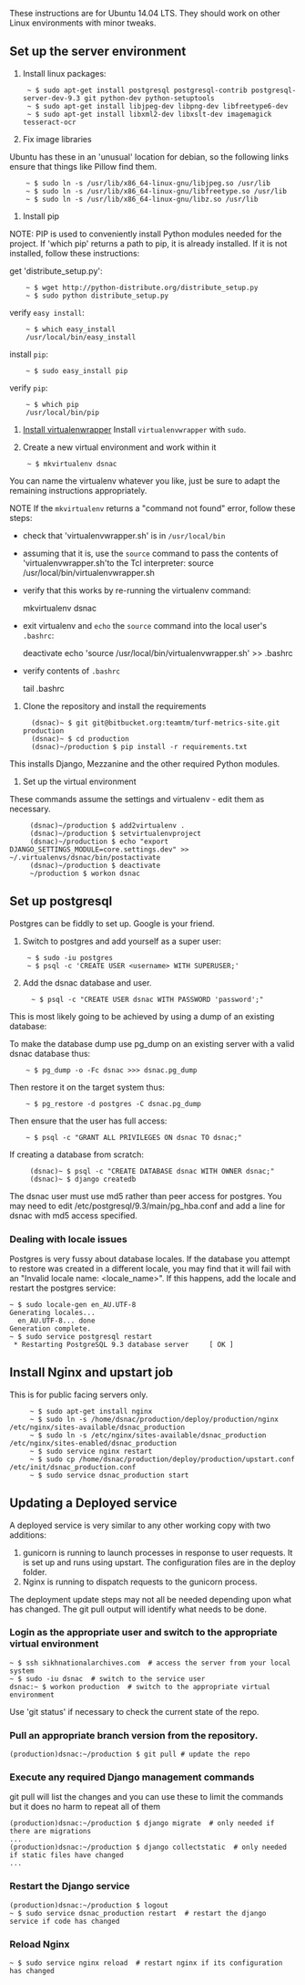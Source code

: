 These instructions are for Ubuntu 14.04 LTS. They should work on other Linux environments with minor tweaks.

## Set up the server environment

1. Install linux packages:

        ~ $ sudo apt-get install postgresql postgresql-contrib postgresql-server-dev-9.3 git python-dev python-setuptools
        ~ $ sudo apt-get install libjpeg-dev libpng-dev libfreetype6-dev
        ~ $ sudo apt-get install libxml2-dev libxslt-dev imagemagick tesseract-ocr

1. Fix image libraries

Ubuntu has these in an 'unusual' location for debian, so the following links ensure that things like Pillow find them.

        ~ $ sudo ln -s /usr/lib/x86_64-linux-gnu/libjpeg.so /usr/lib
        ~ $ sudo ln -s /usr/lib/x86_64-linux-gnu/libfreetype.so /usr/lib
        ~ $ sudo ln -s /usr/lib/x86_64-linux-gnu/libz.so /usr/lib

1. Install pip

NOTE: PIP is used to conveniently install Python modules needed for the project. If 'which pip' returns a path to pip, it is already installed. If it is not installed, follow these instructions:

get 'distribute_setup.py':

        ~ $ wget http://python-distribute.org/distribute_setup.py
        ~ $ sudo python distribute_setup.py

verify `easy install`:

        ~ $ which easy_install
        /usr/local/bin/easy_install

install `pip`:

        ~ $ sudo easy_install pip

verify `pip`:

        ~ $ which pip
        /usr/local/bin/pip


1. [Install virtualenwrapper](http://virtualenvwrapper.readthedocs.org/en/latest/install.html)
Install `virtualenvwrapper` with `sudo`.

7. Create a new virtual environment and work within it

        ~ $ mkvirtualenv dsnac

You can name the virtualenv whatever you like, just be sure to adapt the remaining instructions appropriately.

NOTE If the `mkvirtualenv` returns a "command not found" error, follow these steps:

- check that 'virtualenvwrapper.sh' is in `/usr/local/bin`

- assuming that it is, use the `source` command to pass the contents of 'virtualenvwrapper.sh'to the Tcl interpreter:
    source /usr/local/bin/virtualenvwrapper.sh

- verify that this works by re-running the virtualenv command:

    mkvirtualenv dsnac

- exit virtualenv and `echo` the `source` command into the local user's `.bashrc`:

    deactivate
    echo 'source /usr/local/bin/virtualenvwrapper.sh' >> .bashrc

- verify contents of `.bashrc`

    tail .bashrc

1. Clone the repository and install the requirements

         (dsnac)~ $ git git@bitbucket.org:teamtm/turf-metrics-site.git production
         (dsnac)~ $ cd production
         (dsnac)~/production $ pip install -r requirements.txt

This installs Django, Mezzanine and the other required Python modules.

1. Set up the virtual environment

These commands assume the settings and virtualenv - edit them as necessary.

         (dsnac)~/production $ add2virtualenv .
         (dsnac)~/production $ setvirtualenvproject
         (dsnac)~/production $ echo "export DJANGO_SETTINGS_MODULE=core.settings.dev" >> ~/.virtualenvs/dsnac/bin/postactivate
         (dsnac)~/production $ deactivate
         ~/production $ workon dsnac

## Set up postgresql

Postgres can be fiddly to set up. Google is your friend.

1. Switch to postgres and add yourself as a super user:

        ~ $ sudo -iu postgres
        ~ $ psql -c 'CREATE USER <username> WITH SUPERUSER;'

1. Add the dsnac database and user.

         ~ $ psql -c "CREATE USER dsnac WITH PASSWORD 'password';"

This is most likely going to be achieved by using a dump of an existing database:

To make the database dump use pg_dump on an existing server with a valid dsnac database thus:

        ~ $ pg_dump -o -Fc dsnac >>> dsnac.pg_dump

Then restore it on the target system thus:

        ~ $ pg_restore -d postgres -C dsnac.pg_dump

Then ensure that the user has full access:

        ~ $ psql -c "GRANT ALL PRIVILEGES ON dsnac TO dsnac;"

If creating a database from scratch:

         (dsnac)~ $ psql -c "CREATE DATABASE dsnac WITH OWNER dsnac;"
         (dsnac)~ $ django createdb

The dsnac user must use md5 rather than peer access for postgres.
You may need to edit /etc/postgresql/9.3/main/pg_hba.conf and add a line for dsnac with md5 access specified.

### Dealing with locale issues

Postgres is very fussy about database locales. If the database you attempt to restore was created in a different locale,
you may find that it will fail with an "Invalid locale name: <locale_name>". If this happens, add the locale and restart
the postgres service:

    ~ $ sudo locale-gen en_AU.UTF-8
    Generating locales...
      en_AU.UTF-8... done
    Generation complete.
    ~ $ sudo service postgresql restart
     * Restarting PostgreSQL 9.3 database server     [ OK ]

## Install Nginx and upstart job

This is for public facing servers only.

         ~ $ sudo apt-get install nginx
         ~ $ sudo ln -s /home/dsnac/production/deploy/production/nginx /etc/nginx/sites-available/dsnac_production
         ~ $ sudo ln -s /etc/nginx/sites-available/dsnac_production /etc/nginx/sites-enabled/dsnac_production
         ~ $ sudo service nginx restart
         ~ $ sudo cp /home/dsnac/production/deploy/production/upstart.conf /etc/init/dsnac_production.conf
         ~ $ sudo service dsnac_production start
         
## Updating a Deployed service

A deployed service is very similar to any other working copy with two additions:

1. gunicorn is running to launch processes in response to user requests. It is set up and runs using upstart. The configuration files are in the deploy folder.
1. Nginx is running to dispatch requests to the gunicorn process.

The deployment update steps may not all be needed depending upon what has changed. The git pull output will identify what needs to be done.

### Login as the appropriate user and switch to the appropriate virtual environment

    ~ $ ssh sikhnationalarchives.com  # access the server from your local system
    ~ $ sudo -iu dsnac  # switch to the service user
    dsnac:~ $ workon production  # switch to the appropriate virtual environment

Use 'git status' if necessary to check the current state of the repo.

### Pull an appropriate branch version from the repository.

    (production)dsnac:~/production $ git pull # update the repo

### Execute any required Django management commands

git pull will list the changes and you can use these to limit the commands but it does no harm to repeat all of them

    (production)dsnac:~/production $ django migrate  # only needed if there are migrations
    ...
    (production)dsnac:~/production $ django collectstatic  # only needed if static files have changed
    ...

### Restart the Django service

    (production)dsnac:~/production $ logout
    ~ $ sudo service dsnac_production restart  # restart the django service if code has changed

### Reload Nginx

    ~ $ sudo service nginx reload  # restart nginx if its configuration has changed
